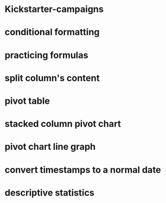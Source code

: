 # Kickstarter-campaigns
# conditional formatting
# practicing formulas
# split column's content
# pivot table
# stacked column pivot chart
# pivot chart line graph
# convert timestamps to a normal date
# descriptive statistics
